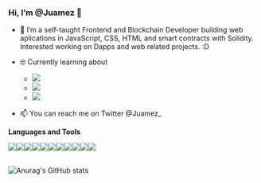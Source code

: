 <h3> Hi, I’m @Juamez 👋</h3>

- 🌱 I’m a self-taught Frontend and Blockchain Developer building web aplications in JavaScript, CSS, HTML and smart contracts with Solidity. Interested working on Dapps and web related projects. :D

- :nerd_face: Currently learning about
  - <img src="https://img.shields.io/badge/ETHEREUM-3C3C3D?style=for-the-badge&logo=ETHEREUM&labelColor=black" />
  - <img src="https://img.shields.io/badge/NODE.JS-339933?style=for-the-badge&logo=NODE.Js&labelColor=black" />
  - <img src="https://img.shields.io/badge/TYPESCRIPT-3178C6?style=for-the-badge&logo=TYPESCRIPT&labelColor=black" />

- 📫 You can reach me on Twitter @Juamez_

**Languages and Tools**

<div style='display: flex; flex-wrap: wrap'>
  <img src="https://img.shields.io/badge/HTML-E34F26?style=for-the-badge&logo=HTML5&labelColor=black" />
  <img src="https://img.shields.io/badge/CSS-2465f1?style=for-the-badge&logo=CSS3&logoColor=2465f1&labelColor=black" />
  <img src="https://img.shields.io/badge/SASS-CC6699?style=for-the-badge&logo=Sass&labelColor=black" />
  <img src="https://img.shields.io/badge/JavaScript-f0db4f?style=for-the-badge&logo=JavaScript&labelColor=black" />
  <img src="https://img.shields.io/badge/REACT-61DAFB?style=for-the-badge&logo=REACT&labelColor=black" />
  <img src="https://img.shields.io/badge/REACT ROUTER-CA4245?style=for-the-badge&logo=REACTROUTER&labelColor=black" />
  <img src="https://img.shields.io/badge/GIT-F05032?style=for-the-badge&logo=GIT&labelColor=black" />
  <img src="https://img.shields.io/badge/CHAKRA UI-319795?style=for-the-badge&logo=CHAKRAUI&labelColor=black" />
  <img src="https://img.shields.io/badge/SOLIDITY-363636?style=for-the-badge&logo=SOLIDITY&labelColor=black" />
  <img src="https://img.shields.io/badge/NPM-CB3837?style=for-the-badge&logo=NPM&labelColor=black" />
  <img src="https://img.shields.io/badge/WEBPACK-8DD6F9?style=for-the-badge&logo=WEBPACK&labelColor=black" />
</div>

<br/>

![Anurag's GitHub stats](https://github-readme-stats.vercel.app/api?username=Juamez&show_icons=true&theme=synthwave)

<!---
Juamez/Juamez is a ✨ special ✨ repository because its `README.md` (this file) appears on your GitHub profile.
You can click the Preview link to take a look at your changes.

--->
